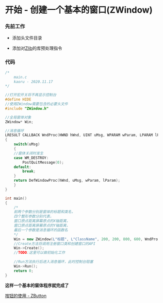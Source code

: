 # 开始 - 创建一个基本的窗口(ZWindow)

### 先前工作

- 添加头文件目录

- 添加对[Zlib](https://github.com/SHIINASAMA/Zlib)的库预处理指令

### 代码

```c++
/*
	main.c
	kaoru - 2020.11.17
*/

//打开宏开关将不再显示控制台
#define HIDE
//使用ZWindow需要包含的必要头文件
#include "ZWindow.h"

//全局窗体对象
ZWindow* Win;

//消息循环
LRESULT CALLBACK WndProc(HWND hWnd, UINT uMsg, WPARAM wParam, LPARAM lParam)
{
    switch(uMsg)
    {
    //窗体关闭时发生
    case WM_DESTROY:
		PostQuitMessage(0);
	default:
		break;
	}
	return DefWindowProc(hWnd, uMsg, wParam, lParam);
    }
}

int main()
{
    /*
    前两个参数分别是窗体的标题和类名，
    四个整形参数分别代表，
    窗口原点距离屏幕原点的X轴距离，
    窗口原点距离屏幕原点的Y轴距离，
    最后一个参数是消息循环的函数名
    */
    Win = new ZWindow(L"标题", L"ClassName", 200, 200, 800, 600, WndProc);
    //Create方法将调用注册窗口类和创建窗口的API
    Win->Create();
    //TODO:这里可以做初始化工作
    
    //Run方法执行后进入消息循环，此时控制台阻塞
    Win->Run();
    return 0;
}
```

**这样一个基本的窗体程序就完成了**

[按钮的使用 - ZButton](按钮.md)